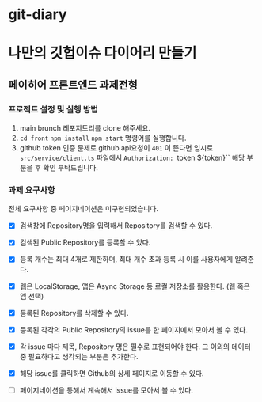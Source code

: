 # git-diary

# 나만의 깃헙이슈 다이어리 만들기

## 페이히어 프론트엔드 과제전형

### 프로젝트 설정 및 실행 방법

1. main brunch 레포지토리를 clone 해주세요.
2. `cd front` `npm install` `npm start` 명령어를 실행합니다.
3. github token 인증 문제로 github api요청이 `401` 이 뜬다면 임시로 `src/service/client.ts` 파일에서 `Authorization: `token ${token}`` 해당 부분을 후 확인 부탁드립니다.

### 과제 요구사항
전체 요구사항 중 페이지네이션은 미구현되었습니다.

- [X] 검색창에 Repository명을 입력해서 Repository를 검색할 수 있다.
- [X] 검색된 Public Repository를 등록할 수 있다.
- [X] 등록 개수는 최대 4개로 제한하며, 최대 개수 초과 등록 시 이를 사용자에게 알려준다.
- [X] 웹은 LocalStorage, 앱은 Async Storage 등 로컬 저장소를 활용한다. (웹 혹은 앱 선택)
- [X] 등록된 Repository를 삭제할 수 있다.
- [X] 등록된 각각의 Public Repository의 issue를 한 페이지에서 모아서 볼 수 있다.
- [X] 각 issue 마다 제목, Repository 명은 필수로 표현되어야 한다. 그 이외의 데이터 중 필요하다고 생각되는 부분은 추가한다.
- [X] 해당 issue를 클릭하면 Github의 상세 페이지로 이동할 수 있다.
- [ ] 페이지네이션을 통해서 계속해서 issue를 모아서 볼 수 있다.

